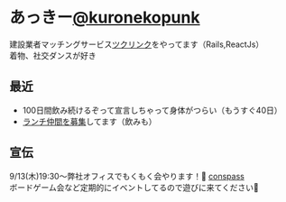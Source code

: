# あっきー[@kuronekopunk](https://twitter.com/kuronekopunk)

建設業者マッチングサービス[ツクリンク](https://tsukulink.net/)をやってます（Rails,ReactJs）  
着物、社交ダンスが好き

## 最近

- 100日間飲み続けるぞって宣言しちゃって身体がつらい（もうすぐ40日）
- [ランチ仲間を募集](https://bosyu.me/users/kuronekopunk/wants/3585)してます（飲みも）

## 宣伝

9/13(木)19:30〜弊社オフィスでもくもく会やります！🔀 [conspass](https://handsshare.connpass.com/event/98859/)  
ボードゲーム会など定期的にイベントしてるので遊びに来てください🙏
